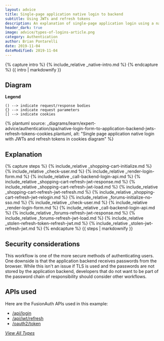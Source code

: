 ```yaml
---
layout: advice
title: Single-page application native login to backend
subtitle: Using JWTs and refresh tokens
description: An explanation of single-page application login using a native login form that submits to the application backend and uses JWTs and refresh tokens in cookies
header_dark: true
image: advice/types-of-logins-article.png
category: Authentication
author: Brian Pontarelli
date: 2019-11-04
dateModified: 2019-11-04
---
```


{% capture intro %}
{% include_relative _native-intro.md %}
{% endcapture %}
{{ intro | markdownify }}

## Diagram

**Legend**

```text
() --> indicate request/response bodies
{} --> indicate request parameters
[] --> indicate cookies
```

{% plantuml source: _diagrams/learn/expert-advice/authentication/spa/native-login-form-to-application-backend-jwts-refresh-tokens-cookies.plantuml, alt: "Single page application native login with JWTs and refresh tokens in cookies diagram" %}

## Explanation

{% capture steps %}
{% include_relative _shopping-cart-initialize.md %}
{% include_relative _check-user.md %}
{% include_relative _render-login-form.md %}
{% include_relative _call-backend-login-api.md %}
{% include_relative _shopping-cart-refresh-jwt-response.md %}
{% include_relative _shopping-cart-refresh-jwt-load.md %}
{% include_relative _shopping-cart-refresh-jwt-refresh.md %}
{% include_relative _shopping-cart-refresh-jwt-relogin.md %}
{% include_relative _forums-initialize-no-sso.md %}
{% include_relative _check-user.md %}
{% include_relative _render-login-form.md %}
{% include_relative _call-backend-login-api.md %}
{% include_relative _forums-refresh-jwt-response.md %}
{% include_relative _forums-refresh-jwt-load.md %}
{% include_relative _stolen-refresh-token-refresh-jwt.md %}
{% include_relative _stolen-jwt-refresh-jwt.md %}
{% endcapture %}
{{ steps | markdownify }}

## Security considerations

This workflow is one of the more secure methods of authenticating users. One downside is that the application backend receives passwords from the browser. While this isn't an issue if TLS is used and the passwords are not stored by the application backend, developers that do not want to be part of the password chain of responsibility should consider other workflows.

## APIs used

Here are the FusionAuth APIs used in this example:

* [/api/login](/docs/v1/tech/apis/login#authenticate-a-user)
* [/api/jwt/refresh](/docs/v1/tech/apis/jwt#refresh-a-jwt)
* [/oauth2/token](/docs/v1/tech/oauth/endpoints#refresh-token-grant-request)

[_View All Types_](/learn/expert-advice/authentication/login-authentication-workflows)
